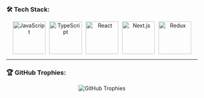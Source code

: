 ### 🛠️ Tech Stack:
<div align="center" style="display: flex; flex-wrap: wrap; justify-content: center; gap: 10px;">
  <img src="https://techstack-generator.vercel.app/js-icon.svg" alt="JavaScript" width="86" height="86" />
  <img src="https://techstack-generator.vercel.app/ts-icon.svg" alt="TypeScript" width="86" height="86" />
  <img src="https://techstack-generator.vercel.app/react-icon.svg" alt="React" width="86" height="86" />
  <img src="https://cdn.worldvectorlogo.com/logos/nextjs-2.svg" alt="Next.js" width="86" height="86" />
  <img src="https://techstack-generator.vercel.app/redux-icon.svg" alt="Redux" width="86" height="86" />
  <!-- باقي الأيقونات -->
</div>

---

### 🏆 GitHub Trophies:
<div align="center">
  <img src="https://github-profile-trophy.vercel.app/?username=mohammed4122002&theme=radical&no-frame=true&margin-w=10&column=7" alt="GitHub Trophies" />
</div>
